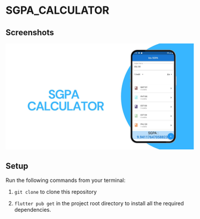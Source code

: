 # SGPA_CALCULATOR
## Screenshots

![bmi (820 x 360 px)](https://raw.githubusercontent.com/nibinpsreenivas/SGPA_CALCULATOR/main/IMAGE/SGPA%20CALCULATOR.jpg)

## Setup

Run the following commands from your terminal:

1) `git clone` to clone this repository 

2) `flutter pub get` in the project root directory to install all the required dependencies.
 
  
  
  
 
